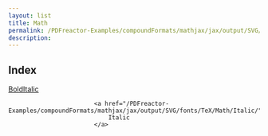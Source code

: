 ```yaml
---
layout: list
title: Math
permalink: /PDFreactor-Examples/compoundFormats/mathjax/jax/output/SVG/fonts/TeX/Math/
description: 
---
```


## Index
<div class="boxes">
                            <a href="/PDFreactor-Examples/compoundFormats/mathjax/jax/output/SVG/fonts/TeX/Math/BoldItalic/">
                                BoldItalic
                            </a>

                            <a href="/PDFreactor-Examples/compoundFormats/mathjax/jax/output/SVG/fonts/TeX/Math/Italic/">
                                Italic
                            </a>
</div>



